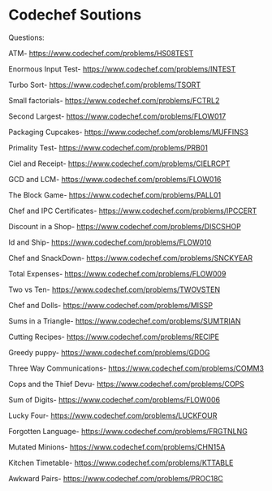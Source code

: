 # Codechef Soutions
Questions:

ATM- https://www.codechef.com/problems/HS08TEST

Enormous Input Test- https://www.codechef.com/problems/INTEST

Turbo Sort- https://www.codechef.com/problems/TSORT

Small factorials- https://www.codechef.com/problems/FCTRL2

Second Largest- https://www.codechef.com/problems/FLOW017

Packaging Cupcakes- https://www.codechef.com/problems/MUFFINS3

Primality Test- https://www.codechef.com/problems/PRB01

Ciel and Receipt- https://www.codechef.com/problems/CIELRCPT

GCD and LCM- https://www.codechef.com/problems/FLOW016

The Block Game- https://www.codechef.com/problems/PALL01

Chef and IPC Certificates- https://www.codechef.com/problems/IPCCERT

Discount in a Shop- https://www.codechef.com/problems/DISCSHOP

Id and Ship- https://www.codechef.com/problems/FLOW010

Chef and SnackDown- https://www.codechef.com/problems/SNCKYEAR

Total Expenses- https://www.codechef.com/problems/FLOW009

Two vs Ten- https://www.codechef.com/problems/TWOVSTEN

Chef and Dolls- https://www.codechef.com/problems/MISSP

Sums in a Triangle- https://www.codechef.com/problems/SUMTRIAN

Cutting Recipes- https://www.codechef.com/problems/RECIPE

Greedy puppy- https://www.codechef.com/problems/GDOG

Three Way Communications- https://www.codechef.com/problems/COMM3

Cops and the Thief Devu- https://www.codechef.com/problems/COPS

Sum of Digits- https://www.codechef.com/problems/FLOW006

Lucky Four- https://www.codechef.com/problems/LUCKFOUR

Forgotten Language- https://www.codechef.com/problems/FRGTNLNG

Mutated Minions- https://www.codechef.com/problems/CHN15A

Kitchen Timetable- https://www.codechef.com/problems/KTTABLE

Awkward Pairs- https://www.codechef.com/problems/PROC18C
